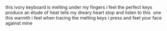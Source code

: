 
this ivory keyboard is melting
under my fingers
i feel
the perfect keys
produce
an étude of heat
tells my dreary heart
stop and listen
to this 
one
this
warmth
i feel when
tracing the melting keys
i press and feel
your face
against
mine
